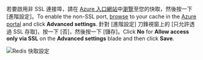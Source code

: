 <span data-ttu-id="98bdc-101">若要啟用非 SSL 連接埠，請在 [Azure 入口網站](https://portal.azure.com)中[瀏覽](../articles/redis-cache/cache-configure.md#configure-redis-cache-settings)至您的快取，然後按一下 [進階設定]。</span><span class="sxs-lookup"><span data-stu-id="98bdc-101">To enable the non-SSL port, [browse](../articles/redis-cache/cache-configure.md#configure-redis-cache-settings) to your cache in the [Azure portal](https://portal.azure.com) and click **Advanced settings**.</span></span> <span data-ttu-id="98bdc-102">針對 [進階設定] 刀鋒視窗上的 [只允許透過 SSL 存取]，按一下 [否]，然後按一下 [儲存]。</span><span class="sxs-lookup"><span data-stu-id="98bdc-102">Click **No** for **Allow access only via SSL** on the **Advanced settings** blade and then click **Save**.</span></span>

![Redis 快取設定](media/redis-cache-non-ssl-port/redis-cache-non-ssl-port.png)


